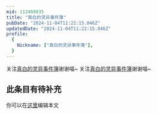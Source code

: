 ```yaml
---
mid: 112469835
title: "真白的灵异事件簿"
pubDate: "2024-11-04T11:22:15.046Z"
updatedDate: "2024-11-04T11:22:15.046Z"
profile:
  {
    Nickname: ["真白的灵异事件簿"],
  }
---
```


关注[真白的灵异事件簿](https://space.bilibili.com/112469835)谢谢喵~ 关注[真白的灵异事件簿](https://space.bilibili.com/112469835)谢谢喵~

## 此条目有待补充
你可以在[这里](https://github.com/Yuhanawa/VTuber.ICU/edit/master/src/content/v/真白的灵异事件簿/index.md)编辑本文
